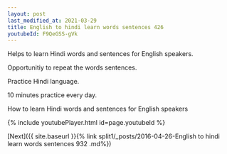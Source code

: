 ```yaml
---
layout: post
last_modified_at: 2021-03-29
title: English to hindi learn words sentences 426 
youtubeId: F9QeGSS-gVk
---
```

 
 
Helps to learn Hindi words and sentences for English speakers.

Opportunitiy to repeat the words sentences. 

Practice Hindi language. 
 
10 minutes practice every day. 
 
How to learn Hindi words and sentences for English speakers 
 
{% include youtubePlayer.html id=page.youtubeId %}
 
 
[Next]({{ site.baseurl }}{% link  split1/_posts/2016-04-26-English to hindi learn words sentences 932 .md%})
 
